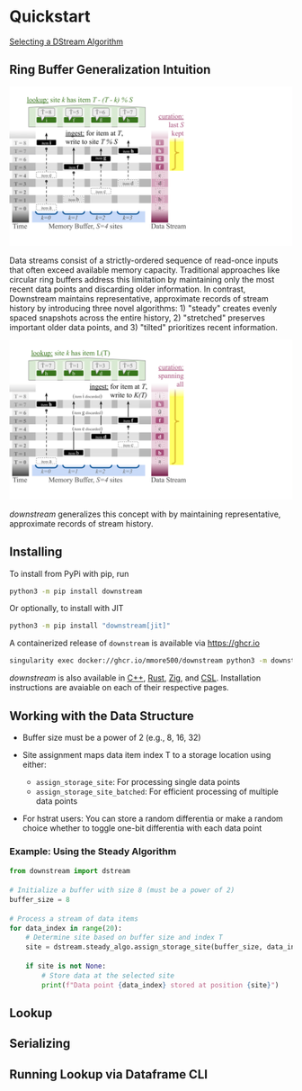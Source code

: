 # Quickstart

[Selecting a DStream Algorithm](algorithm.md)

## Ring Buffer Generalization Intuition

![Traditional ring buffer](buffer-2.png)

Data streams consist of a strictly-ordered sequence of read-once inputs that often exceed available memory capacity. Traditional approaches like circular ring buffers address this limitation by maintaining only the most recent data points and discarding older information. In contrast, Downstream maintains representative, approximate records of stream history by introducing three novel algorithms: 1) "steady" creates evenly spaced snapshots across the entire history, 2) "stretched" preserves important older data points, and 3) "tilted" prioritizes recent information.

![downstream](buffer-1.png)

*downstream* generalizes this concept with by maintaining representative, approximate records of stream history.


## Installing

To install from PyPi with pip, run

```bash
python3 -m pip install downstream
```

Or optionally, to install with JIT

```bash
python3 -m pip install "downstream[jit]"
```

A containerized release of `downstream` is available via <https://ghcr.io>

```bash
singularity exec docker://ghcr.io/mmore500/downstream python3 -m downstream --help
```

*downstream* is also available in [C++](cpp.md), [Rust](rust.md), [Zig](zig.md), and [CSL](csl.md). Installation instructions are avaiable on each of their respective pages.

## Working with the Data Structure

- Buffer size must be a power of 2 (e.g., 8, 16, 32)
- Site assignment maps data item index T to a storage location using either:

    - `assign_storage_site`: For processing single data points
    - `assign_storage_site_batched`: For efficient processing of multiple data points

- For hstrat users: You can store a random differentia or make a random choice whether to toggle one-bit differentia with each data point

### Example: Using the Steady Algorithm
```python
from downstream import dstream

# Initialize a buffer with size 8 (must be a power of 2)
buffer_size = 8

# Process a stream of data items
for data_index in range(20):
    # Determine site based on buffer size and index T
    site = dstream.steady_algo.assign_storage_site(buffer_size, data_index)

    if site is not None:
        # Store data at the selected site
        print(f"Data point {data_index} stored at position {site}")
```

## Lookup


## Serializing


## Running Lookup via Dataframe CLI